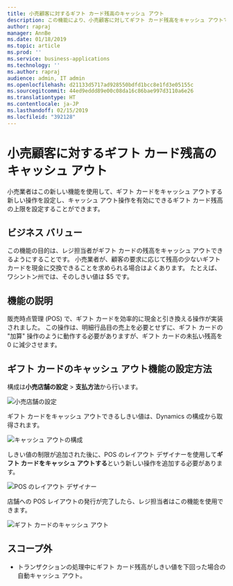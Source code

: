 ```yaml
---
title: 小売顧客に対するギフト カード残高のキャッシュ アウト
description: この機能により、小売顧客に対してギフト カード残高をキャッシュ アウトできるようになります。
author: rapraj
manager: AnnBe
ms.date: 01/18/2019
ms.topic: article
ms.prod: ''
ms.service: business-applications
ms.technology: ''
ms.author: rapraj
audience: admin, IT admin
ms.openlocfilehash: d21133d5717ad928550bdfd1bcc8e1fd3e05155c
ms.sourcegitcommit: 44ed9eddd89e00c08da16c86bae997d3110a6e26
ms.translationtype: HT
ms.contentlocale: ja-JP
ms.lasthandoff: 02/15/2019
ms.locfileid: "392128"
---
```

# <a name="cash-out-gift-card-balance-for-a-retail-customer"></a>小売顧客に対するギフト カード残高のキャッシュ アウト



小売業者はこの新しい機能を使用して、ギフト カードをキャッシュ アウトする新しい操作を設定し、キャッシュ アウト操作を有効にできるギフト カード残高の上限を設定することができます。 

## <a name="business-value"></a>ビジネス バリュー
この機能の目的は、レジ担当者がギフト カードの残高をキャッシュ アウトできるようにすることです。 小売業者が、顧客の要求に応じて残高の少ないギフト カードを現金に交換できることを求められる場合はよくあります。 たとえば、ワシントン州では、そのしきい値は $5 です。 

## <a name="feature-description"></a>機能の説明
販売時点管理 (POS) で、ギフト カードを効率的に現金と引き換える操作が実装されました。 この操作は、明細行品目の売上を必要とせずに、ギフト カードの "加算" 操作のように動作する必要がありますが、ギフト カードの未払い残高を 0 に減少させます。  

## <a name="how-to-set-up-the-gift-card-cashout-feature"></a>ギフト カードのキャッシュ アウト機能の設定方法

構成は**小売店舗の設定** \> **支払方法**から行います。

![小売店舗の設定](../../media/NoReceiptReturns1.png "小売店舗の設定") 

ギフト カードをキャッシュ アウトできるしきい値は、Dynamics の構成から取得されます。

![キャッシュ アウトの構成](../../media/GiftCardCashout01.png "ギフト カードのキャッシュ アウトの構成") 

しきい値の制限が追加された後に、POS のレイアウト デザイナーを使用して**ギフト カードをキャッシュ アウトする**という新しい操作を追加する必要があります。

![POS のレイアウト デザイナー](../../media/GiftCardCashout02.png "POS のレイアウト デザイナー") 

店舗への POS レイアウトの発行が完了したら、レジ担当者はこの機能を使用できます。 

![ギフト カードのキャッシュ アウト](../../media/GiftCardCashout03.png "ギフト カードのキャッシュ アウト") 

## <a name="out-of-scope"></a>スコープ外
- トランザクションの処理中にギフト カード残高がしきい値を下回った場合の自動キャッシュ アウト。 


